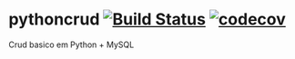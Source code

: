 # pythoncrud  [![Build Status](https://travis-ci.org/rogrs/pythoncrud.svg?branch=master)](https://travis-ci.org/rogrs/pythoncrud)  [![codecov](https://codecov.io/gh/rogrs/pythoncrud/branch/master/graph/badge.svg)](https://codecov.io/gh/rogrs/pythoncrud)
Crud basico em Python + MySQL
